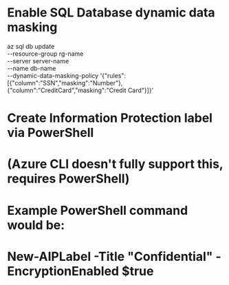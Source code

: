 # Enable SQL Database dynamic data masking
az sql db update \
    --resource-group rg-name \
    --server server-name \
    --name db-name \
    --dynamic-data-masking-policy '{"rules":[{"column":"SSN","masking":"Number"},{"column":"CreditCard","masking":"Credit Card"}]}'

# Create Information Protection label via PowerShell
# (Azure CLI doesn't fully support this, requires PowerShell)
# Example PowerShell command would be:
# New-AIPLabel -Title "Confidential" -EncryptionEnabled $true